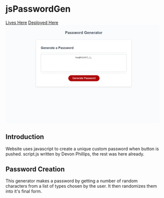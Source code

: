 # jsPasswordGen
[Lives Here](https://github.com/devonp702/jsPasswordGen)
[Deployed Here](https://devonp702.github.io/jsPasswordGen/)
![Screenshot](screenshot.png)

## Introduction
Website uses javascript to create a unique custom password when button is pushed. 
script.js written by Devon Phillips, the rest was here already.

## Password Creation
This generator makes a password by getting a number of random characters from a list of types chosen by the user. It then randomizes them into it's final form.